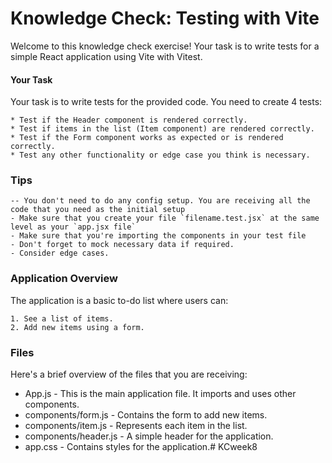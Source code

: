 # Knowledge Check: Testing with Vite

Welcome to this knowledge check exercise! Your task is to write tests for a simple React application using Vite with Vitest.

#### Your Task

Your task is to write tests for the provided code. You need to create 4 tests:

    * Test if the Header component is rendered correctly.
    * Test if items in the list (Item component) are rendered correctly.
    * Test if the Form component works as expected or is rendered correctly.
    * Test any other functionality or edge case you think is necessary.

### Tips

    -- You don't need to do any config setup. You are receiving all the code that you need as the initial setup
    - Make sure that you create your file `filename.test.jsx` at the same level as your `app.jsx file`
    - Make sure that you're importing the components in your test file
    - Don't forget to mock necessary data if required.
    - Consider edge cases.

### Application Overview

The application is a basic to-do list where users can:

    1. See a list of items.
    2. Add new items using a form.

### Files

Here's a brief overview of the files that you are receiving:

- App.js - This is the main application file. It imports and uses other components.
- components/form.js - Contains the form to add new items.
- components/item.js - Represents each item in the list.
- components/header.js - A simple header for the application.
- app.css - Contains styles for the application.# KCweek8
